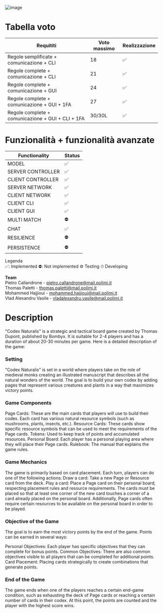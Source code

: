 








![image](https://github.com/PietroCallandrone/IS24-LB05/assets/139533466/f9826d44-9131-4da4-b36d-bd68aee2de4b)




<h1>Tabella voto</h1>

|Requititi|Voto massimo|Realizzazione|
|---------|------------|-------------|
|Regole semplificate + comunicazione + CLI|18|✅|
|Regole complete + comunicazione + CLI|21|✅|
|Regole complete + comunicazione + GUI|24|✅|
|Regole complete + comunicazione + GUI + 1FA|27|✅|
|Regole complete + comunicazione + GUI + CLI + 1FA|30/30L|✅|

<h1>Funzionalità + funzionalità avanzate</h1>

|Functionality|Status|
|-------------|------|
|MODEL|✅|
|SERVER CONTROLLER|✅|
|CLIENT CONTROLLER|✅|
|SERVER NETWORK|✅|
|CLIENT NETWORK|✅|
|CLIENT CLI|✅|
|CLIENT GUI|✅|
|MULTI MATCH|⛔|
|CHAT|✅|
|RESILIENCE|⛔|
|PERSISTENCE|⛔|

Legenda <br>
✅: Implemented  ⛔: Not implemented ⚙️ Testing    ⏱ Developing

<b>Team</b> <br>
Pietro Callandrone   - pietro.callandrone@mail.polimi.it <br>
Thomas Paletti       - thomas.paletti@mail.polimi.it <br>
Mohammed Hajjioui    - mohammed.hajjioui@mail.polimi.it <br>
Vlad Alexandru Vasile - vladalexandru.vasile@mail.polimi.it <br>

<h1>Description</h1>
"Codex Naturalis" is a strategic and tactical board game created by Thomas Dupont, published by Bombyx. It is suitable for 2-4 players and has a duration of about 20-30 minutes per game. Here is a detailed description of the game:

<h3>Setting</h3>
"Codex Naturalis" is set in a world where players take on the role of medieval monks creating an illustrated manuscript that describes all the natural wonders of the world. The goal is to build your own codex by adding pages that represent various creatures and plants in a way that maximizes victory points.

<h3>Game Components</h3>
Page Cards: These are the main cards that players will use to build their codex. Each card has various natural resource symbols (such as mushrooms, plants, insects, etc.).
Resource Cards: These cards show specific resource symbols that can be used to meet the requirements of the Page cards.
Tokens: Used to keep track of points and accumulated resources.
Personal Board: Each player has a personal playing area where they will place their Page cards.
Rulebook: The manual that explains the game rules.

<h3>Game Mechanics</h3>
The game is primarily based on card placement. Each turn, players can do one of the following actions:
Draw a card: Take a new Page or Resource card from the deck.
Play a card: Place a Page card on their personal board, respecting placement rules and resource requirements.
The cards must be placed so that at least one corner of the new card touches a corner of a card already placed on the personal board. Additionally, Page cards often require certain resources to be available on the personal board in order to be played.

<h3>Objective of the Game</h3>
The goal is to earn the most victory points by the end of the game. Points can be earned in several ways:

Personal Objectives: Each player has specific objectives that they can complete for bonus points.
Common Objectives: There are also common objectives visible to all players that can be completed for additional points.
Card Placement: Placing cards strategically to create combinations that generate points.
<h3>End of the Game</h3>
The game ends when one of the players reaches a certain end-game condition, such as exhausting the deck of Page cards or reaching a certain number of cards in their codex. At this point, the points are counted and the player with the highest score wins.
<br><br>
